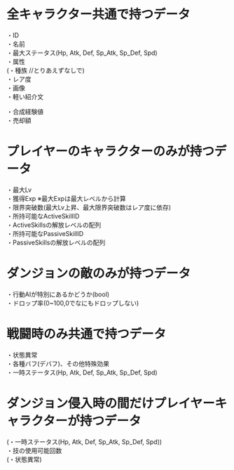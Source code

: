 # 全キャラクター共通で持つデータ

・ID  
・名前  
・最大ステータス(Hp, Atk, Def, Sp_Atk, Sp_Def, Spd)  
・属性  
(・種族 //とりあえずなしで)  
・レア度  
・画像  
・軽い紹介文  

・合成経験値  
・売却額  

# プレイヤーのキャラクターのみが持つデータ

・最大Lv  
・獲得Exp ※最大Expは最大レベルから計算  
・限界突破数(最大Lv上昇、最大限界突破数はレア度に依存)  
・所持可能なActiveSkillID  
・ActiveSkillsの解放レベルの配列  
・所持可能なPassiveSkillID  
・PassiveSkillsの解放レベルの配列  


# ダンジョンの敵のみが持つデータ

・行動AIが特別にあるかどうか(bool)  
・ドロップ率(0~100,0でなにもドロップしない)  

# 戦闘時のみ共通で持つデータ

・状態異常  
・各種バフ(デバフ)、その他特殊効果  
・一時ステータス(Hp, Atk, Def, Sp_Atk, Sp_Def, Spd)  

# ダンジョン侵入時の間だけプレイヤーキャラクターが持つデータ

(・一時ステータス(Hp, Atk, Def, Sp_Atk, Sp_Def, Spd))  
・技の使用可能回数  
(・状態異常)
